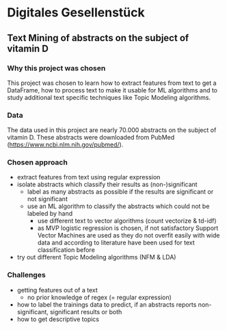 # Digitales Gesellenstück
## Text Mining of abstracts on the subject of vitamin D

### Why this project was chosen
This project was chosen to learn how to extract features from text to get a DataFrame, how to process text to make it usable for ML algorithms and to study additional text specific techniques like Topic Modeling algorithms.

### Data
The data used in this project are nearly 70.000 abstracts on the subject of vitamin D. These abstracts were downloaded from PubMed (https://www.ncbi.nlm.nih.gov/pubmed/).

### Chosen approach
- extract features from text using regular expression
- isolate abstracts which classify their results as (non-)significant
    - label as many abstracts as possible if the results are significant or not significant
    - use an ML algorithm to classify the abstracts which could not be labeled by hand
        - use different text to vector algorithms (count vectorize & td-idf)
        - as MVP logistic regression is chosen, if not satisfactory Support Vector Machines are used as they do not overfit easily with wide data and according to literature have been used for text classification before
- try out different Topic Modeling algorithms (NFM & LDA) 

### Challenges
- getting features out of a text
    - no prior knowledge of regex (= regular expression)
- how to label the trainings data to predict, if an abstracts reports non-significant, significant results or both
- how to get descriptive topics

